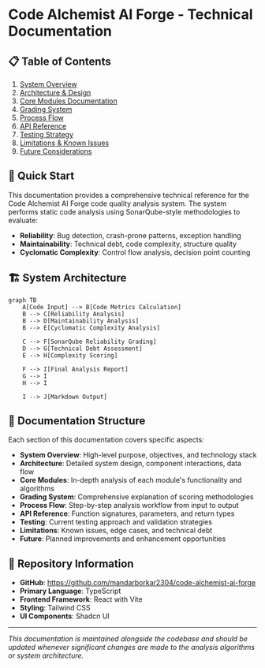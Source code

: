 
# Code Alchemist AI Forge - Technical Documentation

## 📋 Table of Contents

1. [System Overview](./system-overview.md)
2. [Architecture & Design](./architecture.md)
3. [Core Modules Documentation](./core-modules.md)
4. [Grading System](./grading-system.md)
5. [Process Flow](./process-flow.md)
6. [API Reference](./api-reference.md)
7. [Testing Strategy](./testing-strategy.md)
8. [Limitations & Known Issues](./limitations.md)
9. [Future Considerations](./future-considerations.md)

## 🎯 Quick Start

This documentation provides a comprehensive technical reference for the Code Alchemist AI Forge code quality analysis system. The system performs static code analysis using SonarQube-style methodologies to evaluate:

- **Reliability**: Bug detection, crash-prone patterns, exception handling
- **Maintainability**: Technical debt, code complexity, structure quality
- **Cyclomatic Complexity**: Control flow analysis, decision point counting

## 🏗️ System Architecture

```mermaid
graph TB
    A[Code Input] --> B[Code Metrics Calculation]
    B --> C[Reliability Analysis]
    B --> D[Maintainability Analysis]
    B --> E[Cyclomatic Complexity Analysis]
    
    C --> F[SonarQube Reliability Grading]
    D --> G[Technical Debt Assessment]
    E --> H[Complexity Scoring]
    
    F --> I[Final Analysis Report]
    G --> I
    H --> I
    
    I --> J[Markdown Output]
```

## 📖 Documentation Structure

Each section of this documentation covers specific aspects:

- **System Overview**: High-level purpose, objectives, and technology stack
- **Architecture**: Detailed system design, component interactions, data flow
- **Core Modules**: In-depth analysis of each module's functionality and algorithms
- **Grading System**: Comprehensive explanation of scoring methodologies
- **Process Flow**: Step-by-step analysis workflow from input to output
- **API Reference**: Function signatures, parameters, and return types
- **Testing**: Current testing approach and validation strategies
- **Limitations**: Known issues, edge cases, and technical debt
- **Future**: Planned improvements and enhancement opportunities

## 🔗 Repository Information

- **GitHub**: https://github.com/mandarborkar2304/code-alchemist-ai-forge
- **Primary Language**: TypeScript
- **Frontend Framework**: React with Vite
- **Styling**: Tailwind CSS
- **UI Components**: Shadcn UI

---

*This documentation is maintained alongside the codebase and should be updated whenever significant changes are made to the analysis algorithms or system architecture.*
